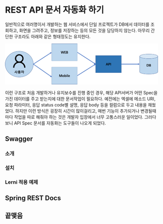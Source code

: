 # REST API 문서 자동화 하기
일반적으로 여러명이서 개발하는 웹 서비스에서 단일 프로젝트가 DB에서 데이터를 조회하고, 화면을 그려주고, 정보를 저장하는 등의 모든 것을 담당하지 않는다. 아무리 간단한 구조라도 아래와 같은 형태정도는 유지한다.

![web](https://raw.githubusercontent.com/rbwls31/rbwls31.github.io/master/images/WEB.png)

이런 구조로 처음 개발하거나 유지보수를 진행 중인 경우, 해당 API서버가 어떤 Spec을 가진 데이터를 주고 받는지에 대한 문서작업이 필요하다.
예전에는 엑셀에 메소드 URI, 요청 파라미터, 응답 status code별 설명, 응답 body 등을 컬럼으로 두고 내용을 채웠었다.  하지만 이런 방식은 굉장히 시간이 많이걸리고, 매번 기능이 추가되거나 변경될때마다 작업을 따로 해줘야 하는 것은 개발자 입장에서 너무 고통스러운 일이었다. 그러다보니 API Spec 문서를 자동화는 도구들이 나오게 되었다. 

## Swagger
### 소개
### 설치
### Lerni 적용 예제

## Spring REST Docs



## 끝맺음





<!--stackedit_data:
eyJoaXN0b3J5IjpbLTE0ODA5ODgzMjAsLTYzOTUxMTA5NSw2ND
Y3MTI0MDksMTg1NTI5MTU4LDE3NTI3NTc5MjYsLTE3NjY3MjI4
NDgsNTA3ODk3NTc3LDY5NzAyNzYyLC00ODI3OTY5MzEsLTQ3Nj
MyODYxOF19
-->